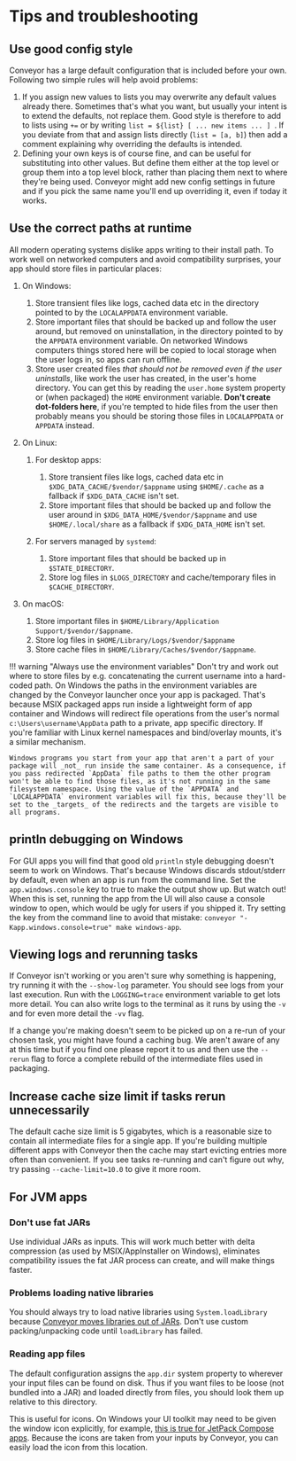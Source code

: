 # Tips and troubleshooting

## Use good config style

Conveyor has a large default configuration that is included before your own. Following two simple rules will help avoid problems:

1. If you assign new values to lists you may overwrite any default values already there. Sometimes that's what you want, but usually your intent is to extend the defaults, not replace them. Good style is therefore to add to lists using `+=` or by writing `list = ${list} [ ... new items ... ] `. If you deviate from that and assign lists directly (`list = [a, b]`) then add a comment explaining why overriding the defaults is intended.
2. Defining your own keys is of course fine, and can be useful for substituting into other values. But define them either at the top level or group them into a top level block, rather than placing them next to where they're being used. Conveyor might add new config settings in future and if you pick the same name you'll end up overriding it, even if today it works.

## Use the correct paths at runtime

All modern operating systems dislike apps writing to their install path. To work well on networked computers and avoid compatibility surprises, your app should store files in particular places:

1. On Windows:
    1. Store transient files like logs, cached data etc in the directory pointed to by the `LOCALAPPDATA` environment variable.
    2. Store important files that should be backed up and follow the user around, but removed on uninstallation, in the directory pointed to by the `APPDATA` environment variable. On networked Windows computers things stored here will be copied to local storage when the user logs in, so apps can run offline.
    3. Store user created files *that should not be removed even if the user uninstalls*, like work the user has created, in the user's home directory. You can get this by reading the `user.home` system property or (when packaged) the `HOME` environment variable. **Don't create dot-folders here**, if you're tempted to hide files from the user then probably means you should be storing those files in `LOCALAPPDATA` or `APPDATA` instead.

2. On Linux:
    1. For desktop apps:
        1. Store transient files like logs, cached data etc in `$XDG_DATA_CACHE/$vendor/$appname` using `$HOME/.cache` as a fallback if `$XDG_DATA_CACHE` isn't set.
        2. Store important files that should be backed up and follow the user around in `$XDG_DATA_HOME/$vendor/$appname` and use `$HOME/.local/share` as a fallback if `$XDG_DATA_HOME` isn't set.

    2. For servers managed by `systemd`:
        1. Store important files that should be backed up in `$STATE_DIRECTORY`.
        2. Store log files in `$LOGS_DIRECTORY` and cache/temporary files in `$CACHE_DIRECTORY`.

3. On macOS:
    1. Store important files in `$HOME/Library/Application Support/$vendor/$appname`.
    2. Store log files in `$HOME/Library/Logs/$vendor/$appname`
    3. Store cache files in `$HOME/Library/Caches/$vendor/$appname`.


!!! warning "Always use the environment variables"
    Don't try and work out where to store files by e.g. concatenating the current username into a hard-coded path. On Windows the paths in the environment variables are changed by the Conveyor launcher once your app is packaged. That's because MSIX packaged apps run inside a lightweight form of app container and Windows will redirect file operations from the user's normal `c:\Users\username\AppData` path to a private, app specific directory. If you're familiar with Linux kernel namespaces and bind/overlay mounts, it's a similar mechanism. 

    Windows programs you start from your app that aren't a part of your package will _not_ run inside the same container. As a consequence, if you pass redirected `AppData` file paths to them the other program won't be able to find those files, as it's not running in the same filesystem namespace. Using the value of the `APPDATA` and `LOCALAPPDATA` environment variables will fix this, because they'll be set to the _targets_ of the redirects and the targets are visible to all programs.

## println debugging on Windows

For GUI apps you will find that good old `println` style debugging doesn't seem to work on Windows. That's because Windows discards stdout/stderr by default, even when an app is run from the command line. Set the `app.windows.console` key to true to make the output show up. But watch out! When this is set, running the app from the UI will also cause a console window to open, which would be ugly for users if you shipped it. Try setting the key from the command line to avoid that mistake: `conveyor "-Kapp.windows.console=true" make windows-app`.

## Viewing logs and rerunning tasks

If Conveyor isn't working or you aren't sure why something is happening, try running it with the `--show-log` parameter. You should see logs from your last execution. Run with the `LOGGING=trace` environment variable to get lots more detail. You can also write logs to the terminal as it runs by using the `-v` and for even more detail the `-vv` flag.

If a change you're making doesn't seem to be picked up on a re-run of your chosen task, you might have found a caching bug. We aren't aware of any at this time but if you find one please report it to us and then use the `--rerun` flag to force a complete rebuild of the intermediate files used in packaging.

## Increase cache size limit if tasks rerun unnecessarily

The default cache size limit is 5 gigabytes, which is a reasonable size to contain all intermediate files for a single app. If you're building multiple different apps with Conveyor then the cache may start evicting entries more often than convenient. If you see tasks re-running and can't figure out why, try passing `--cache-limit=10.0` to give it more room. 

## For JVM apps

### Don't use fat JARs

Use individual JARs as inputs. This will work much better with delta compression (as used by MSIX/AppInstaller on Windows), eliminates compatibility issues the fat JAR process can create, and will make things faster.

### Problems loading native libraries

You should always try to load native libraries using `System.loadLibrary` because [Conveyor moves libraries out of JARs](configs/jvm.md#native-libraries). Don't use custom packing/unpacking code until `loadLibrary` has failed.

### Reading app files

The default configuration assigns the `app.dir` system property to wherever your input files can be found on disk. Thus if you want files to be loose (not bundled into a JAR) and loaded directly from files, you should look them up relative to this directory. 

This is useful for icons. On Windows your UI toolkit may need to be given the window icon explicitly, for example, [this is true for JetPack Compose apps](https://github.com/JetBrains/compose-jb/tree/master/tutorials/Image_And_Icons_Manipulations). Because the icons are taken from your inputs by Conveyor, you can easily load the icon from this location.
